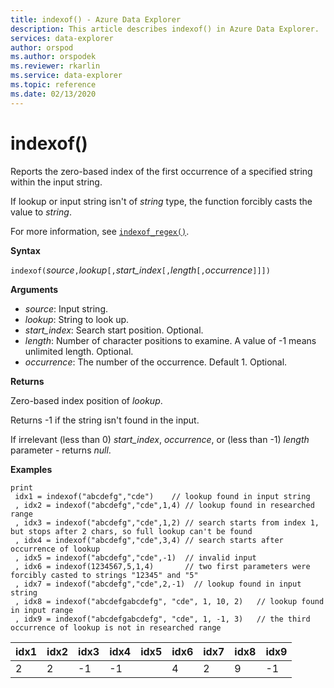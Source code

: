 ```yaml
---
title: indexof() - Azure Data Explorer 
description: This article describes indexof() in Azure Data Explorer.
services: data-explorer
author: orspod
ms.author: orspodek
ms.reviewer: rkarlin
ms.service: data-explorer
ms.topic: reference
ms.date: 02/13/2020
---
```

# indexof()

Reports the zero-based index of the first occurrence of a specified string within the input string.

If lookup or input string isn't of *string* type, the function forcibly casts the value to *string*.

For more information, see [`indexof_regex()`](indexofregexfunction.md).

**Syntax**

`indexof(`*source*`,`*lookup*`[,`*start_index*`[,`*length*`[,`*occurrence*`]]])`

**Arguments**

* *source*: Input string.  
* *lookup*: String to look up.
* *start_index*: Search start position. Optional.
* *length*: Number of character positions to examine. A value of -1 means unlimited length. Optional.
* *occurrence*: The number of the occurrence. Default 1. Optional.

**Returns**

Zero-based index position of *lookup*.

Returns -1 if the string isn't found in the input.

If irrelevant (less than 0) *start_index*, *occurrence*, or (less than -1) *length* parameter - returns *null*.

**Examples**
```kusto
print
 idx1 = indexof("abcdefg","cde")    // lookup found in input string
 , idx2 = indexof("abcdefg","cde",1,4) // lookup found in researched range 
 , idx3 = indexof("abcdefg","cde",1,2) // search starts from index 1, but stops after 2 chars, so full lookup can't be found
 , idx4 = indexof("abcdefg","cde",3,4) // search starts after occurrence of lookup
 , idx5 = indexof("abcdefg","cde",-1)  // invalid input
 , idx6 = indexof(1234567,5,1,4)       // two first parameters were forcibly casted to strings "12345" and "5"
 , idx7 = indexof("abcdefg","cde",2,-1)  // lookup found in input string
 , idx8 = indexof("abcdefgabcdefg", "cde", 1, 10, 2)   // lookup found in input range
 , idx9 = indexof("abcdefgabcdefg", "cde", 1, -1, 3)   // the third occurrence of lookup is not in researched range
```

|idx1|idx2|idx3|idx4|idx5|idx6|idx7|idx8|idx9|
|----|----|----|----|----|----|----|----|----|
|2   |2   |-1  |-1  |    |4   |2   |9   |-1  |
